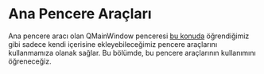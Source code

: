 # Ana Pencere Araçları

Ana pencere aracı olan QMainWindow penceresi [bu konuda](https://github.com/mthnzbk/pyqt5-belgelendirmesi/tree/ac3b99083a31c230d378981fac186e01fcfe0f1f/ana-pencere-araclari/pyqt5-giris/ana-pencere-turleri/qmainwindow.md) öğrendiğimiz gibi sadece kendi içerisine ekleyebileceğimiz pencere araçlarını kullanmamıza olanak sağlar. Bu bölümde, bu pencere araçlarının kullanımını öğreneceğiz.

